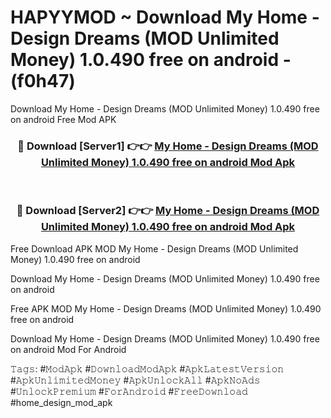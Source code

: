 # HAPYYMOD ~ Download My Home - Design Dreams (MOD Unlimited Money) 1.0.490 free on android - (f0h47)
Download My Home - Design Dreams (MOD Unlimited Money) 1.0.490 free on android Free Mod APK

<div align="center">
<h3>🔴 Download [Server1] 👉👉 <a href="https://apk-comot.site?title=My_Home_-_Design_Dreams_(MOD_Unlimited_Money)_1.0.490_free_on_android">My Home - Design Dreams (MOD Unlimited Money) 1.0.490 free on android Mod Apk</a></h3><br>

<h3>🔴 Download [Server2] 👉👉 <a href="https://apk-comot.site?title=My_Home_-_Design_Dreams_(MOD_Unlimited_Money)_1.0.490_free_on_android">My Home - Design Dreams (MOD Unlimited Money) 1.0.490 free on android Mod Apk</a></h3>
</div>


Free Download APK MOD My Home - Design Dreams (MOD Unlimited Money) 1.0.490 free on android

Download My Home - Design Dreams (MOD Unlimited Money) 1.0.490 free on android 

Free APK MOD My Home - Design Dreams (MOD Unlimited Money) 1.0.490 free on android 

Download My Home - Design Dreams (MOD Unlimited Money) 1.0.490 free on android Mod For Android

𝚃𝚊𝚐𝚜: #𝙼𝚘𝚍𝙰𝚙𝚔 #𝙳𝚘𝚠𝚗𝚕𝚘𝚊𝚍𝙼𝚘𝚍𝙰𝚙𝚔 #𝙰𝚙𝚔𝙻𝚊𝚝𝚎𝚜𝚝𝚅𝚎𝚛𝚜𝚒𝚘𝚗 #𝙰𝚙𝚔𝚄𝚗𝚕𝚒𝚖𝚒𝚝𝚎𝚍𝙼𝚘𝚗𝚎𝚢 #𝙰𝚙𝚔𝚄𝚗𝚕𝚘𝚌𝚔𝙰𝚕𝚕 #𝙰𝚙𝚔𝙽𝚘𝙰𝚍𝚜 #𝚄𝚗𝚕𝚘𝚌𝚔𝙿𝚛𝚎𝚖𝚒𝚞𝚖 #𝙵𝚘𝚛𝙰𝚗𝚍𝚛𝚘𝚒𝚍 #𝙵𝚛𝚎𝚎𝙳𝚘𝚠𝚗𝚕𝚘𝚊𝚍 #home_design_mod_apk
